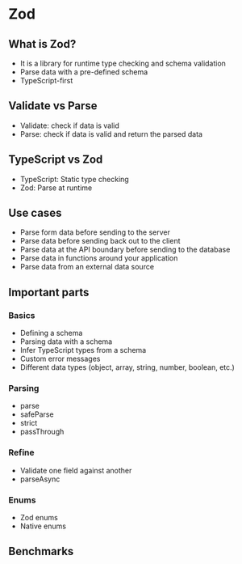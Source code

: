 # Zod

## What is Zod?

- It is a library for runtime type checking and schema validation
- Parse data with a pre-defined schema
- TypeScript-first

## Validate vs Parse

- Validate: check if data is valid
- Parse: check if data is valid and return the parsed data

## TypeScript vs Zod

- TypeScript: Static type checking
- Zod: Parse at runtime

## Use cases

- Parse form data before sending to the server
- Parse data before sending back out to the client
- Parse data at the API boundary before sending to the database
- Parse data in functions around your application
- Parse data from an external data source

## Important parts

### Basics

- Defining a schema
- Parsing data with a schema
- Infer TypeScript types from a schema
- Custom error messages
- Different data types (object, array, string, number, boolean, etc.)

### Parsing

- parse
- safeParse
- strict
- passThrough

### Refine

- Validate one field against another
- parseAsync

### Enums

- Zod enums
- Native enums

## Benchmarks
